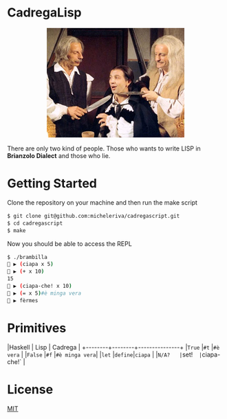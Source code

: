 # CadregaLisp

<div align="center">
  <img src="/docs/dddrrraaaaaaculaaamiiiinchiaaa.jpg" />
</div>

There are only two kind of people. Those who wants to write LISP in **Brianzolo Dialect** and those who lie.

# Getting Started

Clone the repository on your machine and then run the make script

```sh
$ git clone git@github.com:micheleriva/cadregascript.git
$ cd cadregascript
$ make
```

Now you should be able to access the REPL

```sh
$ ./brambilla
🍎 ▶ (ciapa x 5)
🍎 ▶ (+ x 10)
15
🍎 ▶ (ciapa-che! x 10)
🍎 ▶ (= x 5)#è minga vera
🍎 ▶ fèrmes
```

# Primitives

|Haskell | Lisp   | Cadrega       |
+--------+--------+---------------+
|`True`  |`#t`    |`#è vera`      |
|`False` |`#f`    |`#è minga vera`|
|`let`   |`define`|`ciapa`        |
|`N/A?   |`set!`  |`ciapa-che!`   |

# License
[MIT](/LICENSE.md)